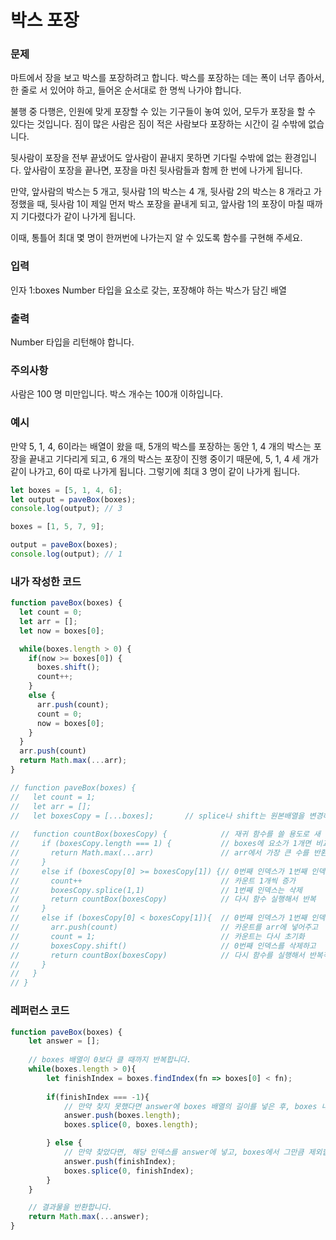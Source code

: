 # 박스 포장

### 문제
마트에서 장을 보고 박스를 포장하려고 합니다. 박스를 포장하는 데는 폭이 너무 좁아서, 한 줄로 서 있어야 하고, 들어온 순서대로 한 명씩 나가야 합니다.

불행 중 다행은, 인원에 맞게 포장할 수 있는 기구들이 놓여 있어, 모두가 포장을 할 수 있다는 것입니다. 짐이 많은 사람은 짐이 적은 사람보다 포장하는 시간이 길 수밖에 없습니다.

뒷사람이 포장을 전부 끝냈어도 앞사람이 끝내지 못하면 기다릴 수밖에 없는 환경입니다. 앞사람이 포장을 끝나면, 포장을 마친 뒷사람들과 함께 한 번에 나가게 됩니다.

만약, 앞사람의 박스는 5 개고, 뒷사람 1의 박스는 4 개, 뒷사람 2의 박스는 8 개라고 가정했을 때, 뒷사람 1이 제일 먼저 박스 포장을 끝내게 되고, 앞사람 1의 포장이 마칠 때까지 기다렸다가 같이 나가게 됩니다.

이때, 통틀어 최대 몇 명이 한꺼번에 나가는지 알 수 있도록 함수를 구현해 주세요.

### 입력
인자 1:boxes
Number 타입을 요소로 갖는, 포장해야 하는 박스가 담긴 배열

### 출력
Number 타입을 리턴해야 합니다.

### 주의사항
사람은 100 명 미만입니다.
박스 개수는 100개 이하입니다.

### 예시
만약 5, 1, 4, 6이라는 배열이 왔을 때, 5개의 박스를 포장하는 동안 1, 4 개의 박스는 포장을 끝내고 기다리게 되고, 6 개의 박스는 포장이 진행 중이기 때문에, 5, 1, 4 세 개가 같이 나가고, 6이 따로 나가게 됩니다. 그렇기에 최대 3 명이 같이 나가게 됩니다.
```js
let boxes = [5, 1, 4, 6];
let output = paveBox(boxes);
console.log(output); // 3

boxes = [1, 5, 7, 9];

output = paveBox(boxes);
console.log(output); // 1
```

### 내가 작성한 코드
```js
function paveBox(boxes) {
  let count = 0;
  let arr = [];
  let now = boxes[0];

  while(boxes.length > 0) {
    if(now >= boxes[0]) {
      boxes.shift();
      count++;
    } 
    else {
      arr.push(count);
      count = 0;
      now = boxes[0];
    }
  }
  arr.push(count)
  return Math.max(...arr);
}

// function paveBox(boxes) {
//   let count = 1;
//   let arr = [];
//   let boxesCopy = [...boxes];       // splice나 shift는 원본배열을 변경하므로 배열을 일단 복사
  
//   function countBox(boxesCopy) {            // 재귀 함수를 쓸 용도로 새 함수를 선언
//     if (boxesCopy.length === 1) {           // boxes에 요소가 1개면 비교대상이 없으므로
//       return Math.max(...arr)               // arr에서 가장 큰 수를 반환하면서 함수 종료
//     }  
//     else if (boxesCopy[0] >= boxesCopy[1]) {// 0번째 인덱스가 1번째 인덱스보다 크거나 같을 때
//       count++                               // 카운트 1개씩 증가
//       boxesCopy.splice(1,1)                 // 1번째 인덱스는 삭제
//       return countBox(boxesCopy)            // 다시 함수 실행해서 반복
//     }
//     else if (boxesCopy[0] < boxesCopy[1]){  // 0번째 인덱스가 1번째 인덱스보다 작을 때
//       arr.push(count)                       // 카운트를 arr에 넣어주고
//       count = 1;                            // 카운트는 다시 초기화
//       boxesCopy.shift()                     // 0번째 인덱스를 삭제하고
//       return countBox(boxesCopy)            // 다시 함수를 실행해서 반복작업
//     }
//   }
// }
```

### 레퍼런스 코드
```js
function paveBox(boxes) {
    let answer = [];
    
    // boxes 배열이 0보다 클 때까지 반복합니다.
    while(boxes.length > 0){
        let finishIndex = boxes.findIndex(fn => boxes[0] < fn);
        
        if(finishIndex === -1){
            // 만약 찾지 못했다면 answer에 boxes 배열의 길이를 넣은 후, boxes 내부의 요소를 전부 삭제합니다.
            answer.push(boxes.length);
            boxes.splice(0, boxes.length);

        } else {
            // 만약 찾았다면, 해당 인덱스를 answer에 넣고, boxes에서 그만큼 제외합니다.
            answer.push(finishIndex);
            boxes.splice(0, finishIndex);
        }
    }

    // 결과물을 반환합니다.
    return Math.max(...answer);
}
```